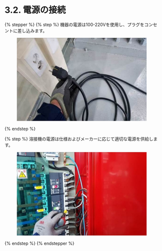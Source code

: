 # 3.2. 電源の接続

{% stepper %}
{% step %}
機器の電源は100-220Vを使用し、プラグをコンセントに差し込みます。

<figure><img src="../img/chapter3/section3.2.1.jpg" alt=""><figcaption></figcaption></figure>
{% endstep %}

{% step %}
溶接機の電源は仕様およびメーカーに応じて適切な電源を供給します。

<figure><img src="../img/chapter3/section3.2.2.jpg" alt=""><figcaption></figcaption></figure>
{% endstep %}
{% endstepper %}
